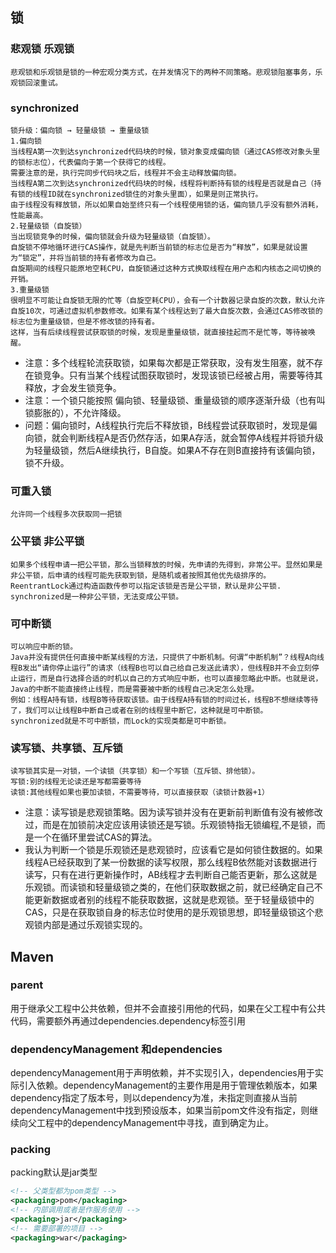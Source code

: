 ## 锁

### 悲观锁 乐观锁

```
悲观锁和乐观锁是锁的一种宏观分类方式，在并发情况下的两种不同策略。悲观锁阻塞事务，乐观锁回滚重试。
```
### synchronized

```
锁升级：偏向锁 → 轻量级锁 → 重量级锁
1.偏向锁
当线程A第一次到达synchronized代码块的时候，锁对象变成偏向锁（通过CAS修改对象头里的锁标志位），代表偏向于第一个获得它的线程。
需要注意的是，执行完同步代码块之后，线程并不会主动释放偏向锁。
当线程A第二次到达synchronized代码块的时候，线程将判断持有锁的线程是否就是自己（持有锁的线程ID就在synchronized锁住的对象头里面），如果是则正常执行。
由于线程没有释放锁，所以如果自始至终只有一个线程使用锁的话，偏向锁几乎没有额外消耗，性能最高。
2.轻量级锁（自旋锁）
当出现锁竞争的时候，偏向锁就会升级为轻量级锁（自旋锁）。
自旋锁不停地循环进行CAS操作，就是先判断当前锁的标志位是否为“释放”，如果是就设置为“锁定”，并将当前锁的持有者修改为自己。
自旋期间的线程只能原地空耗CPU，自旋锁通过这种方式换取线程在用户态和内核态之间切换的开销。
3.重量级锁
很明显不可能让自旋锁无限的忙等（自旋空耗CPU），会有一个计数器记录自旋的次数，默认允许自旋10次，可通过虚拟机参数修改。如果有某个线程达到了最大自旋次数，会通过CAS修改锁的标志位为重量级锁，但是不修改锁的持有者。
这样，当有后续线程尝试获取锁的时候，发现是重量级锁，就直接挂起而不是忙等，等待被唤醒。
```
- 注意：多个线程轮流获取锁，如果每次都是正常获取，没有发生阻塞，就不存在锁竞争。只有当某个线程试图获取锁时，发现该锁已经被占用，需要等待其释放，才会发生锁竞争。
- 注意：一个锁只能按照 偏向锁、轻量级锁、重量级锁的顺序逐渐升级（也有叫锁膨胀的），不允许降级。
- 问题：偏向锁时，A线程执行完后不释放锁，B线程尝试获取锁时，发现是偏向锁，就会判断线程A是否仍然存活，如果A存活，就会暂停A线程并将锁升级为轻量级锁，然后A继续执行，B自旋。如果A不存在则B直接持有该偏向锁，锁不升级。
### 可重入锁
```
允许同一个线程多次获取同一把锁

```
### 公平锁 非公平锁
```
如果多个线程申请一把公平锁，那么当锁释放的时候，先申请的先得到，非常公平。显然如果是非公平锁，后申请的线程可能先获取到锁，是随机或者按照其他优先级排序的。
ReentrantLock通过构造函数传参可以指定该锁是否是公平锁，默认是非公平锁.
synchronized是一种非公平锁，无法变成公平锁。
```
### 可中断锁
```
可以响应中断的锁。
Java并没有提供任何直接中断某线程的方法，只提供了中断机制。何谓“中断机制”？线程A向线程B发出“请你停止运行”的请求（线程B也可以自己给自己发送此请求），但线程B并不会立刻停止运行，而是自行选择合适的时机以自己的方式响应中断，也可以直接忽略此中断。也就是说，Java的中断不能直接终止线程，而是需要被中断的线程自己决定怎么处理。
例如：线程A持有锁，线程B等待获取该锁。由于线程A持有锁的时间过长，线程B不想继续等待了，我们可以让线程B中断自己或者在别的线程里中断它，这种就是可中断锁。
synchronized就是不可中断锁，而Lock的实现类都是可中断锁。
```
### 读写锁、共享锁、互斥锁
```
读写锁其实是一对锁，一个读锁（共享锁）和一个写锁（互斥锁、排他锁）。
写锁:别的线程无论读还是写都需要等待
读锁:其他线程如果也要加读锁，不需要等待，可以直接获取（读锁计数器+1）
```
- 注意：读写锁是悲观锁策略。因为读写锁并没有在更新前判断值有没有被修改过，而是在加锁前决定应该用读锁还是写锁。乐观锁特指无锁编程,不是锁，而是一个在循环里尝试CAS的算法。
- 我认为判断一个锁是乐观锁还是悲观锁时，应该看它是如何锁住数据的。如果线程A已经获取到了某一份数据的读写权限，那么线程B依然能对该数据进行读写，只有在进行更新操作时，AB线程才去判断自己能否更新，那么这就是乐观锁。而读锁和轻量级锁之类的，在他们获取数据之前，就已经确定自己不能更新数据或者别的线程不能获取数据，这就是悲观锁。至于轻量级锁中的CAS，只是在获取锁自身的标志位时使用的是乐观锁思想，即轻量级锁这个悲观锁内部是通过乐观锁实现的。

## Maven

### parent

用于继承父工程中公共依赖，但并不会直接引用他的代码，如果在父工程中有公共代码，需要额外再通过dependencies.dependency标签引用

### dependencyManagement 和dependencies

dependencyManagement用于声明依赖，并不实现引入，dependencies用于实际引入依赖。dependencyManagement的主要作用是用于管理依赖版本，如果dependency指定了版本号，则以dependency为准，未指定则直接从当前dependencyManagement中找到预设版本，如果当前pom文件没有指定，则继续向父工程中的dependencyManagement中寻找，直到确定为止。

### packing

packing默认是jar类型

```xml
<!-- 父类型都为pom类型 -->
<packaging>pom</packaging>
<!-- 内部调用或者是作服务使用 -->
<packaging>jar</packaging>
<!-- 需要部署的项目 -->
<packaging>war</packaging>
```

